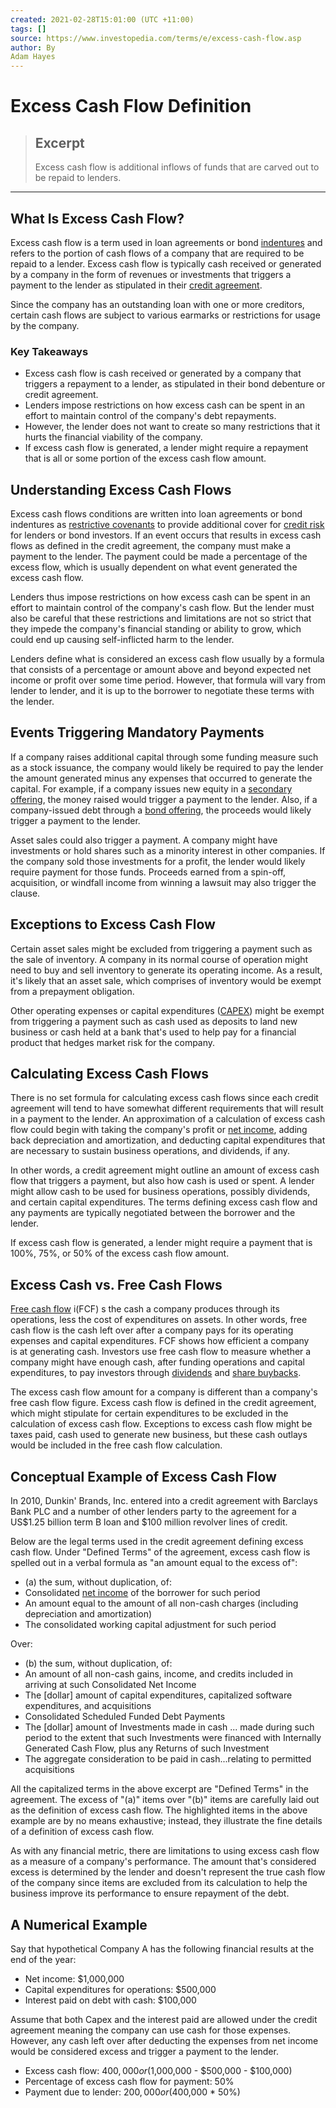 ```yaml
---
created: 2021-02-28T15:01:00 (UTC +11:00)
tags: []
source: https://www.investopedia.com/terms/e/excess-cash-flow.asp
author: By
Adam Hayes
---
```


# Excess Cash Flow Definition

> ## Excerpt
> Excess cash flow is additional inflows of funds that are carved out to be repaid to lenders.

---
## What Is Excess Cash Flow?

Excess cash flow is a term used in loan agreements or bond [indentures](https://www.investopedia.com/terms/i/indenture.asp) and refers to the portion of cash flows of a company that are required to be repaid to a lender. Excess cash flow is typically cash received or generated by a company in the form of revenues or investments that triggers a payment to the lender as stipulated in their [credit agreement](https://www.investopedia.com/terms/c/creditagreement.asp).

Since the company has an outstanding loan with one or more creditors, certain cash flows are subject to various earmarks or restrictions for usage by the company.

### Key Takeaways

-   Excess cash flow is cash received or generated by a company that triggers a repayment to a lender, as stipulated in their bond debenture or credit agreement.
-   Lenders impose restrictions on how excess cash can be spent in an effort to maintain control of the company's debt repayments.
-   However, the lender does not want to create so many restrictions that it hurts the financial viability of the company.
-   If excess cash flow is generated, a lender might require a repayment that is all or some portion of the excess cash flow amount.

## Understanding Excess Cash Flows

Excess cash flows conditions are written into loan agreements or bond indentures as [restrictive covenants](https://www.investopedia.com/terms/r/restrictive-covenant.asp) to provide additional cover for [credit risk](https://www.investopedia.com/terms/c/creditrisk.asp) for lenders or bond investors. If an event occurs that results in excess cash flows as defined in the credit agreement, the company must make a payment to the lender. The payment could be made a percentage of the excess flow, which is usually dependent on what event generated the excess cash flow.

Lenders thus impose restrictions on how excess cash can be spent in an effort to maintain control of the company's cash flow. But the lender must also be careful that these restrictions and limitations are not so strict that they impede the company's financial standing or ability to grow, which could end up causing self-inflicted harm to the lender.

Lenders define what is considered an excess cash flow usually by a formula that consists of a percentage or amount above and beyond expected net income or profit over some time period. However, that formula will vary from lender to lender, and it is up to the borrower to negotiate these terms with the lender.

## Events Triggering Mandatory Payments

If a company raises additional capital through some funding measure such as a stock issuance, the company would likely be required to pay the lender the amount generated minus any expenses that occurred to generate the capital. For example, if a company issues new equity in a [secondary offering](https://www.investopedia.com/terms/s/secondaryoffering.asp), the money raised would trigger a payment to the lender. Also, if a company-issued debt through a [bond offering](https://www.investopedia.com/terms/o/offering.asp), the proceeds would likely trigger a payment to the lender.

Asset sales could also trigger a payment. A company might have investments or hold shares such as a minority interest in other companies. If the company sold those investments for a profit, the lender would likely require payment for those funds. Proceeds earned from a spin-off, acquisition, or windfall income from winning a lawsuit may also trigger the clause.

## Exceptions to Excess Cash Flow

Certain asset sales might be excluded from triggering a payment such as the sale of inventory. A company in its normal course of operation might need to buy and sell inventory to generate its operating income. As a result, it's likely that an asset sale, which comprises of inventory would be exempt from a prepayment obligation.

Other operating expenses or capital expenditures ([CAPEX](https://www.investopedia.com/terms/c/capitalexpenditure.asp)) might be exempt from triggering a payment such as cash used as deposits to land new business or cash held at a bank that's used to help pay for a financial product that hedges market risk for the company.

## Calculating Excess Cash Flows

There is no set formula for calculating excess cash flows since each credit agreement will tend to have somewhat different requirements that will result in a payment to the lender. An approximation of a calculation of excess cash flow could begin with taking the company's profit or [net income](https://www.investopedia.com/terms/n/netincome.asp), adding back depreciation and amortization, and deducting capital expenditures that are necessary to sustain business operations, and dividends, if any.

In other words, a credit agreement might outline an amount of excess cash flow that triggers a payment, but also how cash is used or spent. A lender might allow cash to be used for business operations, possibly dividends, and certain capital expenditures. The terms defining excess cash flow and any payments are typically negotiated between the borrower and the lender.

If excess cash flow is generated, a lender might require a payment that is 100%, 75%, or 50% of the excess cash flow amount.

## Excess Cash vs. Free Cash Flows

[Free cash flow](https://www.investopedia.com/ask/answers/033015/what-formula-calculating-free-cash-flow.asp) i(FCF) s the cash a company produces through its operations, less the cost of expenditures on assets. In other words, free cash flow is the cash left over after a company pays for its operating expenses and capital expenditures. FCF shows how efficient a company is at generating cash. Investors use free cash flow to measure whether a company might have enough cash, after funding operations and capital expenditures, to pay investors through [dividends](https://www.investopedia.com/terms/d/dividend.asp) and [share buybacks](https://www.investopedia.com/terms/b/buyback.asp).

The excess cash flow amount for a company is different than a company's free cash flow figure. Excess cash flow is defined in the credit agreement, which might stipulate for certain expenditures to be excluded in the calculation of excess cash flow. Exceptions to excess cash flow might be taxes paid, cash used to generate new business, but these cash outlays would be included in the free cash flow calculation.

## Conceptual Example of Excess Cash Flow

In 2010, Dunkin' Brands, Inc. entered into a credit agreement with Barclays Bank PLC and a number of other lenders party to the agreement for a US$1.25 billion term B loan and $100 million revolver lines of credit.

Below are the legal terms used in the credit agreement defining excess cash flow. Under "Defined Terms" of the agreement, excess cash flow is spelled out in a verbal formula as "an amount equal to the excess of":

-   (a) the sum, without duplication, of:
-   Consolidated [net income](https://www.investopedia.com/terms/n/netincome.asp) of the borrower for such period
-   An amount equal to the amount of all non-cash charges (including depreciation and amortization)
-   The consolidated working capital adjustment for such period

Over:

-   (b) the sum, without duplication, of:
-   An amount of all non-cash gains, income, and credits included in arriving at such Consolidated Net Income
-   The \[dollar\] amount of capital expenditures, capitalized software expenditures, and acquisitions
-   Consolidated Scheduled Funded Debt Payments
-   The \[dollar\] amount of Investments made in cash ... made during such period to the extent that such Investments were financed with Internally Generated Cash Flow, plus any Returns of such Investment
-   The aggregate consideration to be paid in cash...relating to permitted acquisitions

All the capitalized terms in the above excerpt are "Defined Terms" in the agreement. The excess of "(a)" items over "(b)" items are carefully laid out as the definition of excess cash flow. The highlighted items in the above example are by no means exhaustive; instead, they illustrate the fine details of a definition of excess cash flow.

As with any financial metric, there are limitations to using excess cash flow as a measure of a company's performance. The amount that's considered excess is determined by the lender and doesn't represent the true cash flow of the company since items are excluded from its calculation to help the business improve its performance to ensure repayment of the debt.

## A Numerical Example

Say that hypothetical Company A has the following financial results at the end of the year:

-   Net income: $1,000,000
-   Capital expenditures for operations: $500,000
-   Interest paid on debt with cash: $100,000

Assume that both Capex and the interest paid are allowed under the credit agreement meaning the company can use cash for those expenses. However, any cash left over after deducting the expenses from net income would be considered excess and trigger a payment to the lender.

-   Excess cash flow: $400,000 or ($1,000,000 - $500,000 - $100,000)
-   Percentage of excess cash flow for payment: 50%
-   Payment due to lender: $200,000 or ($400,000 \* 50%)
